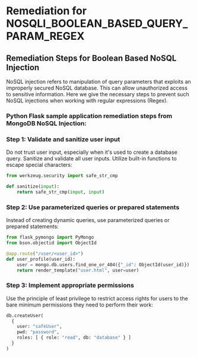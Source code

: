 # Remediation for NOSQLI_BOOLEAN_BASED_QUERY_PARAM_REGEX

## Remediation Steps for Boolean Based NoSQL Injection
NoSQL injection refers to manipulation of query parameters that exploits an improperly secured NoSQL database. This can allow unauthorized access to sensitive information. Here we give the necessary steps to prevent such NoSQL injections when working with regular expressions (Regex).

### Python Flask sample application remediation steps from MongoDB NoSQL Injection:

### Step 1: Validate and sanitize user input

Do not trust user input, especially when it's used to create a database query. Sanitize and validate all user inputs. Utilize built-in functions to escape special characters:

```python
from werkzeug.security import safe_str_cmp

def sanitize(input):
    return safe_str_cmp(input, input)
```

### Step 2: Use parameterized queries or prepared statements

Instead of creating dynamic queries, use parameterized queries or prepared statements:

```python
from flask_pymongo import PyMongo
from bson.objectid import ObjectId

@app.route("/user/<user_id>")
def user_profile(user_id):
    user = mongo.db.users.find_one_or_404({"_id": ObjectId(user_id)})
    return render_template("user.html", user=user)
```

### Step 3: Implement appropriate permissions

Use the principle of least privilege to restrict access rights for users to the bare minimum permissions they need to perform their work:

```python
db.createUser(
  {
    user: "safeUser",
    pwd: "password",
    roles: [ { role: "read", db: "database" } ]
  }
)
```